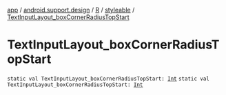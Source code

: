 [app](../../../index.md) / [android.support.design](../../index.md) / [R](../index.md) / [styleable](index.md) / [TextInputLayout_boxCornerRadiusTopStart](./-text-input-layout_box-corner-radius-top-start.md)

# TextInputLayout_boxCornerRadiusTopStart

`static val TextInputLayout_boxCornerRadiusTopStart: `[`Int`](https://kotlinlang.org/api/latest/jvm/stdlib/kotlin/-int/index.html)
`static val TextInputLayout_boxCornerRadiusTopStart: `[`Int`](https://kotlinlang.org/api/latest/jvm/stdlib/kotlin/-int/index.html)